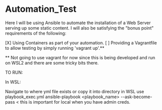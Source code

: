 # Automation_Test
Here I will be using Ansible to automate the installation of a Web Server serving up some static content. I will also be satisfying the "bonus point" requirements of the following:

[X] Using Containers as part of your automation.
[ ] Providing a Vagrantfile to allow testing by simply running 'vagrant up'.**

** Not going to use vagrant for now since this is being developed and run on WSL2 and there are some tricky bits there.

TO RUN:

In WSL:

Navigate to where yml file exists or copy it into directory in WSL
use playbook_exec.yml
ansible-playbook <playbook_name> --ask-become-pass < this is important for local when you have admin creds. 
